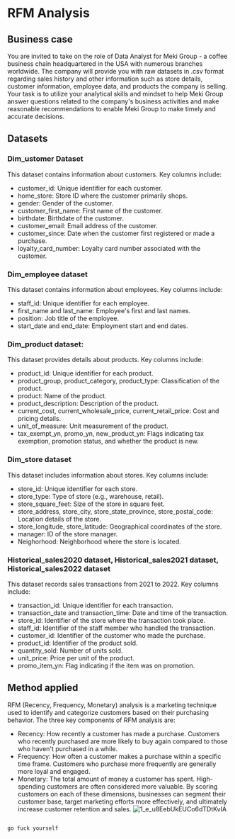 # RFM Analysis

## Business case
You are invited to take on the role of Data Analyst for Meki Group - a coffee business chain headquartered in the USA with numerous branches worldwide. The company will provide you with raw datasets in .csv format regarding sales history and other information such as store details, customer information, employee data, and products the company is selling. Your task is to utilize your analytical skills and mindset to help Meki Group answer questions related to the company's business activities and make reasonable recommendations to enable Meki Group to make timely and accurate decisions.

## Datasets
### Dim_ustomer Dataset 
This dataset contains information about customers. Key columns include:
- customer_id: Unique identifier for each customer.
- home_store: Store ID where the customer primarily shops.
- gender: Gender of the customer.
- customer_first_name: First name of the customer.
- birthdate: Birthdate of the customer.
- customer_email: Email address of the customer.
- customer_since: Date when the customer first registered or made a purchase.
- loyalty_card_number: Loyalty card number associated with the customer.

### Dim_employee dataset 
This dataset contains information about employees. Key columns include:
- staff_id: Unique identifier for each employee.
- first_name and last_name: Employee's first and last names.
- position: Job title of the employee.
- start_date and end_date: Employment start and end dates.

### Dim_product dataset: 
This dataset provides details about products. Key columns include:
- product_id: Unique identifier for each product.
- product_group, product_category, product_type: Classification of the product.
- product: Name of the product.
- product_description: Description of the product.
- current_cost, current_wholesale_price, current_retail_price: Cost and pricing details.
- unit_of_measure: Unit measurement of the product.
- tax_exempt_yn, promo_yn, new_product_yn: Flags indicating tax exemption, promotion status, and whether the product is new.

### Dim_store dataset
This dataset includes information about stores. Key columns include:
- store_id: Unique identifier for each store.
- store_type: Type of store (e.g., warehouse, retail).
- store_square_feet: Size of the store in square feet.
- store_address, store_city, store_state_province, store_postal_code: Location details of the store.
- store_longitude, store_latitude: Geographical coordinates of the store.
- manager: ID of the store manager.
- Neighorhood: Neighborhood where the store is located.

### Historical_sales2020 dataset, Historical_sales2021 dataset, Historical_sales2022 dataset 
This dataset records sales transactions from 2021 to 2022. Key columns include:
- transaction_id: Unique identifier for each transaction.
- transaction_date and transaction_time: Date and time of the transaction.
- store_id: Identifier of the store where the transaction took place.
- staff_id: Identifier of the staff member who handled the transaction.
- customer_id: Identifier of the customer who made the purchase.
- product_id: Identifier of the product sold.
- quantity_sold: Number of units sold.
- unit_price: Price per unit of the product.
- promo_item_yn: Flag indicating if the item was on promotion.

## Method applied
RFM (Recency, Frequency, Monetary) analysis is a marketing technique used to identify and categorize customers based on their purchasing behavior. The three key components of RFM analysis are:
- Recency: How recently a customer has made a purchase. Customers who recently purchased are more likely to buy again compared to those who haven't purchased in a while.
- Frequency: How often a customer makes a purchase within a specific time frame. Customers who purchase more frequently are generally more loyal and engaged.
- Monetary: The total amount of money a customer has spent. High-spending customers are often considered more valuable.
By scoring customers on each of these dimensions, businesses can segment their customer base, target marketing efforts more effectively, and ultimately increase customer retention and sales.
![1_e_u8EebUkEUCo6dTDtKvIA](https://github.com/lenhathoanvu/RFM/assets/173127058/9faf655b-71cb-46be-aa76-e686f2d13452)


``` bash
```

```go fuck yourself```


